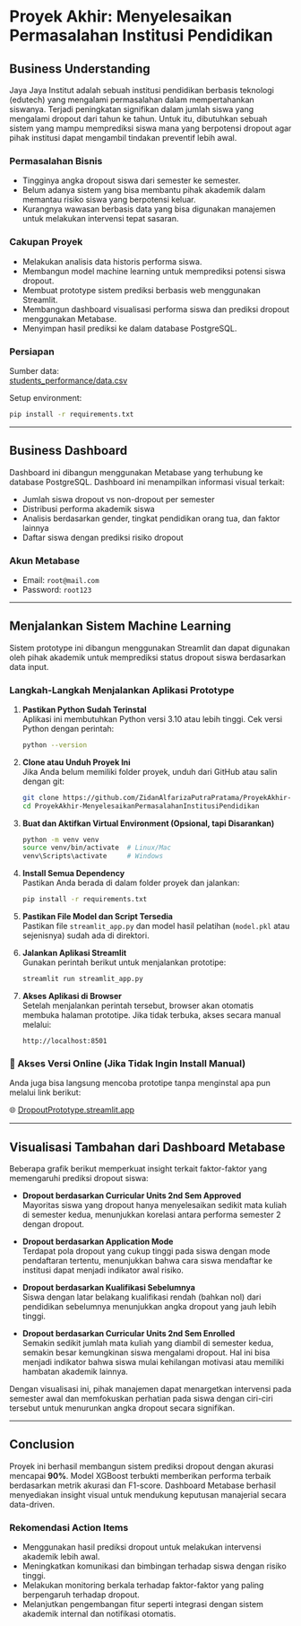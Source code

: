 # Proyek Akhir: Menyelesaikan Permasalahan Institusi Pendidikan

## Business Understanding

Jaya Jaya Institut adalah sebuah institusi pendidikan berbasis teknologi (edutech) yang mengalami permasalahan dalam mempertahankan siswanya. Terjadi peningkatan signifikan dalam jumlah siswa yang mengalami dropout dari tahun ke tahun. Untuk itu, dibutuhkan sebuah sistem yang mampu memprediksi siswa mana yang berpotensi dropout agar pihak institusi dapat mengambil tindakan preventif lebih awal.

### Permasalahan Bisnis

- Tingginya angka dropout siswa dari semester ke semester.
- Belum adanya sistem yang bisa membantu pihak akademik dalam memantau risiko siswa yang berpotensi keluar.
- Kurangnya wawasan berbasis data yang bisa digunakan manajemen untuk melakukan intervensi tepat sasaran.

### Cakupan Proyek

- Melakukan analisis data historis performa siswa.
- Membangun model machine learning untuk memprediksi potensi siswa dropout.
- Membuat prototype sistem prediksi berbasis web menggunakan Streamlit.
- Membangun dashboard visualisasi performa siswa dan prediksi dropout menggunakan Metabase.
- Menyimpan hasil prediksi ke dalam database PostgreSQL.

### Persiapan

Sumber data:  
[students_performance/data.csv](https://github.com/dicodingacademy/dicoding_dataset/blob/main/students_performance/README.md)

Setup environment:

```bash
pip install -r requirements.txt
```

---

## Business Dashboard

Dashboard ini dibangun menggunakan Metabase yang terhubung ke database PostgreSQL. Dashboard ini menampilkan informasi visual terkait:

- Jumlah siswa dropout vs non-dropout per semester
- Distribusi performa akademik siswa
- Analisis berdasarkan gender, tingkat pendidikan orang tua, dan faktor lainnya
- Daftar siswa dengan prediksi risiko dropout

### Akun Metabase

- Email: `root@mail.com`
- Password: `root123`

---

## Menjalankan Sistem Machine Learning

Sistem prototype ini dibangun menggunakan Streamlit dan dapat digunakan oleh pihak akademik untuk memprediksi status dropout siswa berdasarkan data input.

### Langkah-Langkah Menjalankan Aplikasi Prototype

1. **Pastikan Python Sudah Terinstal**  
   Aplikasi ini membutuhkan Python versi 3.10 atau lebih tinggi. Cek versi Python dengan perintah:
   ```bash
   python --version
   ```

2. **Clone atau Unduh Proyek Ini**  
   Jika Anda belum memiliki folder proyek, unduh dari GitHub atau salin dengan git:
   ```bash
   git clone https://github.com/ZidanAlfarizaPutraPratama/ProyekAkhir-MenyelesaikanPermasalahanInstitusiPendidikan.git
   cd ProyekAkhir-MenyelesaikanPermasalahanInstitusiPendidikan
   ```

3. **Buat dan Aktifkan Virtual Environment (Opsional, tapi Disarankan)**
   ```bash
   python -m venv venv
   source venv/bin/activate  # Linux/Mac
   venv\Scripts\activate     # Windows
   ```

4. **Install Semua Dependency**  
   Pastikan Anda berada di dalam folder proyek dan jalankan:
   ```bash
   pip install -r requirements.txt
   ```

5. **Pastikan File Model dan Script Tersedia**  
   Pastikan file `streamlit_app.py` dan model hasil pelatihan (`model.pkl` atau sejenisnya) sudah ada di direktori.

6. **Jalankan Aplikasi Streamlit**  
   Gunakan perintah berikut untuk menjalankan prototipe:
   ```bash
   streamlit run streamlit_app.py
   ```

7. **Akses Aplikasi di Browser**  
   Setelah menjalankan perintah tersebut, browser akan otomatis membuka halaman prototipe. Jika tidak terbuka, akses secara manual melalui:
   ```
   http://localhost:8501
   ```

### 🔗 Akses Versi Online (Jika Tidak Ingin Install Manual)

Anda juga bisa langsung mencoba prototipe tanpa menginstal apa pun melalui link berikut:

🌐 [DropoutPrototype.streamlit.app](https://drop-out-predict.streamlit.app/)

---

## Visualisasi Tambahan dari Dashboard Metabase

Beberapa grafik berikut memperkuat insight terkait faktor-faktor yang memengaruhi prediksi dropout siswa:

- **Dropout berdasarkan Curricular Units 2nd Sem Approved**  
  Mayoritas siswa yang dropout hanya menyelesaikan sedikit mata kuliah di semester kedua, menunjukkan korelasi antara performa semester 2 dengan dropout.

- **Dropout berdasarkan Application Mode**  
  Terdapat pola dropout yang cukup tinggi pada siswa dengan mode pendaftaran tertentu, menunjukkan bahwa cara siswa mendaftar ke institusi dapat menjadi indikator awal risiko.

- **Dropout berdasarkan Kualifikasi Sebelumnya**  
  Siswa dengan latar belakang kualifikasi rendah (bahkan nol) dari pendidikan sebelumnya menunjukkan angka dropout yang jauh lebih tinggi.

- **Dropout berdasarkan Curricular Units 2nd Sem Enrolled**  
  Semakin sedikit jumlah mata kuliah yang diambil di semester kedua, semakin besar kemungkinan siswa mengalami dropout. Hal ini bisa menjadi indikator bahwa siswa mulai kehilangan motivasi atau memiliki hambatan akademik lainnya.

Dengan visualisasi ini, pihak manajemen dapat menargetkan intervensi pada semester awal dan memfokuskan perhatian pada siswa dengan ciri-ciri tersebut untuk menurunkan angka dropout secara signifikan.

---

## Conclusion

Proyek ini berhasil membangun sistem prediksi dropout dengan akurasi mencapai **90%**. Model XGBoost terbukti memberikan performa terbaik berdasarkan metrik akurasi dan F1-score. Dashboard Metabase berhasil menyediakan insight visual untuk mendukung keputusan manajerial secara data-driven.

### Rekomendasi Action Items

- Menggunakan hasil prediksi dropout untuk melakukan intervensi akademik lebih awal.
- Meningkatkan komunikasi dan bimbingan terhadap siswa dengan risiko tinggi.
- Melakukan monitoring berkala terhadap faktor-faktor yang paling berpengaruh terhadap dropout.
- Melanjutkan pengembangan fitur seperti integrasi dengan sistem akademik internal dan notifikasi otomatis.
